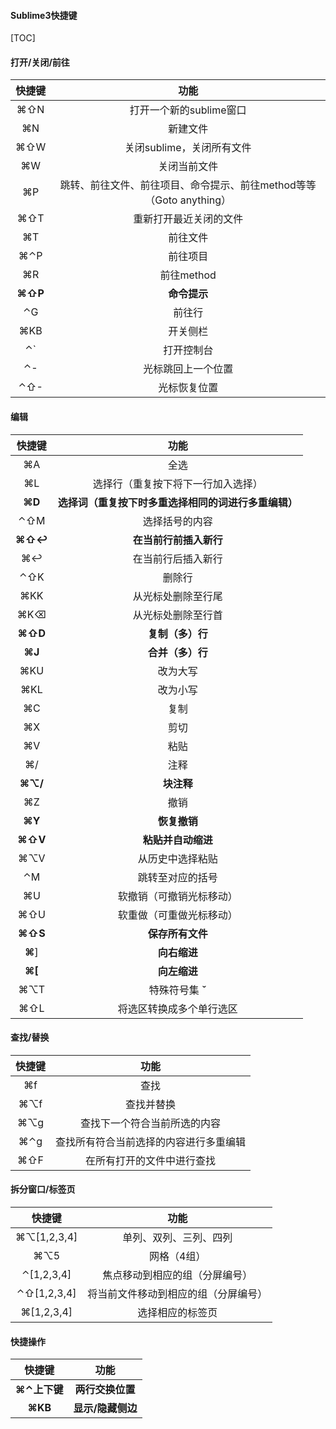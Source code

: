 #### Sublime3快捷键

[TOC]



#### 打开/关闭/前往

| 快捷键  |                             功能                             |
| :-----: | :----------------------------------------------------------: |
|   ⌘⇧N   |                   打开一个新的sublime窗口                    |
|   ⌘N    |                           新建文件                           |
|   ⌘⇧W   |                  关闭sublime，关闭所有文件                   |
|   ⌘W    |                         关闭当前文件                         |
|   ⌘P    | 跳转、前往文件、前往项目、命令提示、前往method等等（Goto anything） |
|   ⌘⇧T   |                    重新打开最近关闭的文件                    |
|   ⌘T    |                           前往文件                           |
|   ⌘⌃P   |                           前往项目                           |
|   ⌘R    |                          前往method                          |
| **⌘⇧P** |                         **命令提示**                         |
|   ⌃G    |                            前往行                            |
|   ⌘KB   |                           开关侧栏                           |
|   ⌃`    |                          打开控制台                          |
|   ⌃-    |                      光标跳回上一个位置                      |
|   ⌃⇧-   |                         光标恢复位置                         |

#### 编辑

| 快捷键  |                         功能                         |
| :-----: | :--------------------------------------------------: |
|   ⌘A    |                         全选                         |
|   ⌘L    |          选择行（重复按下将下一行加入选择）          |
| **⌘D**  | **选择词（重复按下时多重选择相同的词进行多重编辑）** |
|   ⌃⇧M   |                    选择括号的内容                    |
| **⌘⇧↩** |                **在当前行前插入新行**                |
|   ⌘↩    |                  在当前行后插入新行                  |
|   ⌃⇧K   |                        删除行                        |
|   ⌘KK   |                  从光标处删除至行尾                  |
|   ⌘K⌫   |                  从光标处删除至行首                  |
| **⌘⇧D** |                   **复制（多）行**                   |
| **⌘J**  |                   **合并（多）行**                   |
|   ⌘KU   |                       改为大写                       |
|   ⌘KL   |                       改为小写                       |
|   ⌘C    |                         复制                         |
|   ⌘X    |                         剪切                         |
|   ⌘V    |                         粘贴                         |
|   ⌘/    |                         注释                         |
| **⌘⌥/** |                      **块注释**                      |
|   ⌘Z    |                         撤销                         |
| **⌘Y**  |                     **恢复撤销**                     |
| **⌘⇧V** |                  **粘贴并自动缩进**                  |
|   ⌘⌥V   |                   从历史中选择粘贴                   |
|   ⌃M    |                   跳转至对应的括号                   |
|   ⌘U    |               软撤销（可撤销光标移动）               |
|   ⌘⇧U   |               软重做（可重做光标移动）               |
| **⌘⇧S** |                   **保存所有文件**                   |
| **⌘**]  |                     **向右缩进**                     |
| **⌘[**  |                     **向左缩进**                     |
|   ⌘⌥T   |                   特殊符号集 **ˇ**                   |
|   ⌘⇧L   |               将选区转换成多个单行选区               |

#### 查找/替换

| 快捷键 |                  功能                  |
| :----: | :------------------------------------: |
|   ⌘f   |                  查找                  |
|  ⌘⌥f   |               查找并替换               |
|  ⌘⌥g   |      查找下一个符合当前所选的内容      |
|  ⌘⌃g   | 查找所有符合当前选择的内容进行多重编辑 |
|  ⌘⇧F   |       在所有打开的文件中进行查找       |

#### 拆分窗口/标签页

|   快捷键    |                 功能                 |
| :---------: | :----------------------------------: |
| ⌘⌥[1,2,3,4] |        单列、双列、三列、四列        |
|     ⌘⌥5     |             网格（4组）              |
| ⌃[1,2,3,4]  |    焦点移动到相应的组（分屏编号）    |
| ⌃⇧[1,2,3,4] | 将当前文件移动到相应的组（分屏编号） |
| ⌘[1,2,3,4]  |           选择相应的标签页           |

#### 快捷操作

|    快捷键    |       功能        |
| :----------: | :---------------: |
| **⌘⌃上下键** | **两行交换位置**  |
|   **⌘KB**    | **显示/隐藏侧边** |

